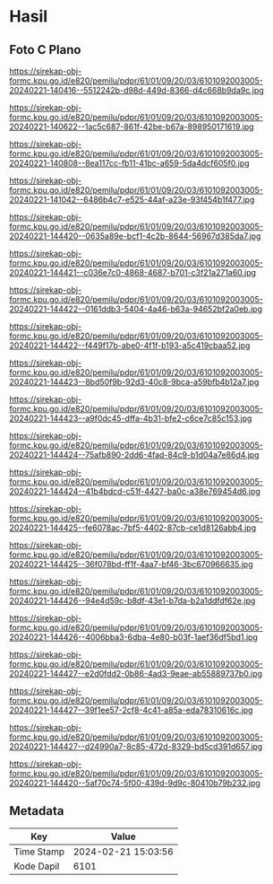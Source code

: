 # Hasil

## Foto C Plano

https://sirekap-obj-formc.kpu.go.id/e820/pemilu/pdpr/61/01/09/20/03/6101092003005-20240221-140416--5512242b-d98d-449d-8366-d4c668b9da9c.jpg

https://sirekap-obj-formc.kpu.go.id/e820/pemilu/pdpr/61/01/09/20/03/6101092003005-20240221-140622--1ac5c687-861f-42be-b67a-898950171619.jpg

https://sirekap-obj-formc.kpu.go.id/e820/pemilu/pdpr/61/01/09/20/03/6101092003005-20240221-140808--8ea117cc-fb11-41bc-a659-5da4dcf605f0.jpg

https://sirekap-obj-formc.kpu.go.id/e820/pemilu/pdpr/61/01/09/20/03/6101092003005-20240221-141042--6486b4c7-e525-44af-a23e-93f454b1f477.jpg

https://sirekap-obj-formc.kpu.go.id/e820/pemilu/pdpr/61/01/09/20/03/6101092003005-20240221-144420--0635a89e-bcf1-4c2b-8644-56967d385da7.jpg

https://sirekap-obj-formc.kpu.go.id/e820/pemilu/pdpr/61/01/09/20/03/6101092003005-20240221-144421--c036e7c0-4868-4687-b701-c3f21a271a60.jpg

https://sirekap-obj-formc.kpu.go.id/e820/pemilu/pdpr/61/01/09/20/03/6101092003005-20240221-144422--0161ddb3-5404-4a46-b63a-94652bf2a0eb.jpg

https://sirekap-obj-formc.kpu.go.id/e820/pemilu/pdpr/61/01/09/20/03/6101092003005-20240221-144422--f449f17b-abe0-4f1f-b193-a5c419cbaa52.jpg

https://sirekap-obj-formc.kpu.go.id/e820/pemilu/pdpr/61/01/09/20/03/6101092003005-20240221-144423--8bd50f9b-92d3-40c8-9bca-a59bfb4b12a7.jpg

https://sirekap-obj-formc.kpu.go.id/e820/pemilu/pdpr/61/01/09/20/03/6101092003005-20240221-144423--a9f0dc45-dffa-4b31-bfe2-c6ce7c85c153.jpg

https://sirekap-obj-formc.kpu.go.id/e820/pemilu/pdpr/61/01/09/20/03/6101092003005-20240221-144424--75afb890-2dd6-4fad-84c9-b1d04a7e86d4.jpg

https://sirekap-obj-formc.kpu.go.id/e820/pemilu/pdpr/61/01/09/20/03/6101092003005-20240221-144424--41b4bdcd-c51f-4427-ba0c-a38e769454d6.jpg

https://sirekap-obj-formc.kpu.go.id/e820/pemilu/pdpr/61/01/09/20/03/6101092003005-20240221-144425--fe6078ac-7bf5-4402-87cb-ce1d8126abb4.jpg

https://sirekap-obj-formc.kpu.go.id/e820/pemilu/pdpr/61/01/09/20/03/6101092003005-20240221-144425--36f078bd-ff1f-4aa7-bf46-3bc670966635.jpg

https://sirekap-obj-formc.kpu.go.id/e820/pemilu/pdpr/61/01/09/20/03/6101092003005-20240221-144426--94e4d59c-b8df-43e1-b7da-b2a1ddfdf62e.jpg

https://sirekap-obj-formc.kpu.go.id/e820/pemilu/pdpr/61/01/09/20/03/6101092003005-20240221-144426--4006bba3-6dba-4e80-b03f-1aef36df5bd1.jpg

https://sirekap-obj-formc.kpu.go.id/e820/pemilu/pdpr/61/01/09/20/03/6101092003005-20240221-144427--e2d0fdd2-0b86-4ad3-9eae-ab55889737b0.jpg

https://sirekap-obj-formc.kpu.go.id/e820/pemilu/pdpr/61/01/09/20/03/6101092003005-20240221-144427--39f1ee57-2cf8-4c41-a85a-eda78310616c.jpg

https://sirekap-obj-formc.kpu.go.id/e820/pemilu/pdpr/61/01/09/20/03/6101092003005-20240221-144427--d24990a7-8c85-472d-8329-bd5cd391d657.jpg

https://sirekap-obj-formc.kpu.go.id/e820/pemilu/pdpr/61/01/09/20/03/6101092003005-20240221-144420--5af70c74-5f00-439d-9d9c-80410b79b232.jpg


## Metadata

| Key        | Value               |
| ---------- | ------------------- |
| Time Stamp | 2024-02-21 15:03:56 |
| Kode Dapil | 6101                |



